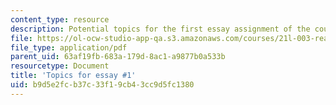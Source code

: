 ```yaml
---
content_type: resource
description: Potential topics for the first essay assignment of the course.
file: https://ol-ocw-studio-app-qa.s3.amazonaws.com/courses/21l-003-reading-fiction-imaginary-journeys-fall-2015/b9d5e2fcb37c33f19cb43cc9d5fc1380_MIT21L_003F15_FirstEsayTop.pdf
file_type: application/pdf
parent_uid: 63af19fb-683a-179d-8ac1-a9877b0a533b
resourcetype: Document
title: 'Topics for essay #1'
uid: b9d5e2fc-b37c-33f1-9cb4-3cc9d5fc1380
---
```

